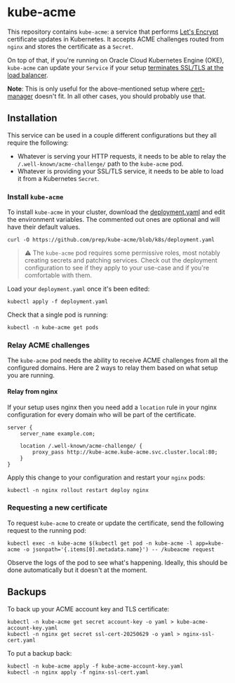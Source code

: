 # kube-acme
This repository contains `kube-acme`: a service that performs [Let's Encrypt](https://letsencrypt.org/) certificate updates in Kubernetes. It accepts ACME challenges routed from `nginx` and stores the certificate as a `Secret`.

On top of that, if you're running on Oracle Cloud Kubernetes Engine (OKE), `kube-acme` can update your `Service` if your setup [terminates SSL/TLS at the load balancer](https://docs.oracle.com/en-us/iaas/Content/ContEng/Tasks/contengcreatingloadbalancers-subtopic.htm#creatinglbhttps).

**Note**: This is only useful for the above-mentioned setup where [cert-manager](https://cert-manager.io/) doesn't fit. In all other cases, you should probably use that.

## Installation
This service can be used in a couple different configurations but they all require the following:

* Whatever is serving your HTTP requests, it needs to be able to relay the `/.well-known/acme-challenge/` path to the `kube-acme` pod.
* Whatever is providing your SSL/TLS service, it needs to be able to load it from a Kubernetes `Secret`.

### Install `kube-acme`
To install `kube-acme` in your cluster, download the [deployment.yaml](k8s/deployment.yaml) and edit the environment variables. The commented out ones are optional and will have their default values.

```shell
curl -O https://github.com/prep/kube-acme/blob/k8s/deployment.yaml
```


> ⚠️ The `kube-acme` pod requires some permissive roles, most notably creating secrets and patching services. Check out the deployment configuration to see if they apply to your use-case and if you're comfortable with them.

Load your `deployment.yaml` once it's been edited:

```shell
kubectl apply -f deployment.yaml
```
Check that a single pod is running:

```shell
kubectl -n kube-acme get pods
```

### Relay ACME challenges
The `kube-acme` pod needs the ability to receive ACME challenges from all the configured domains. Here are 2 ways to relay them based on what setup you are running.

#### Relay from nginx
If your setup uses nginx then you need add a `location` rule in your nginx configuration for every domain who will be part of the certificate.

```nginx
server {
    server_name example.com;
    
    location /.well-known/acme-challenge/ {
        proxy_pass http://kube-acme.kube-acme.svc.cluster.local:80;
    }
}
```

Apply this change to your configuration and restart your `nginx` pods:

```shell
kubectl -n nginx rollout restart deploy nginx
```

### Requesting a new certificate
To request `kube-acme` to create or update the certificate, send the following request to the running pod:

```shell
kubectl exec -n kube-acme $(kubectl get pod -n kube-acme -l app=kube-acme -o jsonpath='{.items[0].metadata.name}') -- /kubeacme request
```

Observe the logs of the pod to see what's happening. Ideally, this should be done automatically but it doesn't at the moment.

## Backups
To back up your ACME account key and TLS certificate:

```shell
kubectl -n kube-acme get secret account-key -o yaml > kube-acme-account-key.yaml
kubectl -n nginx get secret ssl-cert-20250629 -o yaml > nginx-ssl-cert.yaml
```

To put a backup back:

```shell
kubectl -n kube-acme apply -f kube-acme-account-key.yaml
kubectl -n nginx apply -f nginx-ssl-cert.yaml
```
